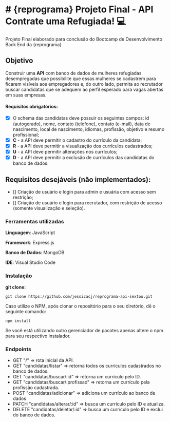 # # {reprograma} Projeto Final - API Contrate uma Refugiada! :computer:
Projeto Final elaborado para conclusão do Bootcamp de Desenvolvimento Back End da {reprograma}

## Objetivo

Construir uma **API** com banco de dados de mulheres refugiadas desempregadas que possibilite que essas mulheres se cadastrem para ficarem visíveis aos empregadores e, do outro lado, permita ao recrutador buscar candidatas que se adequem ao perfil esperado para vagas abertas em suas empresas.

#### Requisitos obrigatórios:

- [x] O schema das candidatas deve possuir os seguintes campos: id (autogerado), nome, contato (telefone), contato (e-mail), data de nascimento, local de nascimento, idiomas, profissão, objetivo e resumo profissional;
- [x] **C** - a API deve permitir o cadastro do currículo da candidata;
- [x] **R** - a API deve permitir a visualização dos currículos cadastrados;
- [x] **U** - a API deve permitir alterações nos currículos;
- [x] **D** - a API deve permitir a exclusão de currículos das candidatas do banco de dados.

## Requisitos desejáveis (não implementados):

- [] Criação de usuário e login para admin e usuária com acesso sem restrição;
- [] Criação de usuário e login para recrutador, com restrição de acesso (somente visualização e seleção).

### Ferramentas utilizadas

**Linguagem**: JavaScript

**Framework**: Express.js

**Banco de Dados**: MongoDB

**IDE**: Visual Studio Code

### Instalação

**git clone:**

```git clone https://github.com/jessicacj/reprograma-api-sextou.git```

Caso utilize o NPM, após clonar o repositório para o seu diretório, dê o seguinte comando:

```npm install```

Se você está utilizando outro gerenciador de pacotes apenas altere o npm para seu respectivo instalador.

### Endpoints

- GET "/" => rota inicial da API.
- GET "candidatas/listar" => retorna todos os currículos cadastrados no banco de dados.
- GET "candidatas/buscar/:id" => retorna um currículo pelo ID.
- GET "candidatas/buscar/:profissao" => retorna um currículo pela profissão cadastrada.
- POST "candidatas/adicionar" => adiciona um currículo ao banco de dados
- PATCH "candidatas/alterar/:id" => busca um currículo pelo ID e atualiza.
- DELETE "candidatas/deletar/:id" => busca um currículo pelo ID e exclui do banco de dados.
